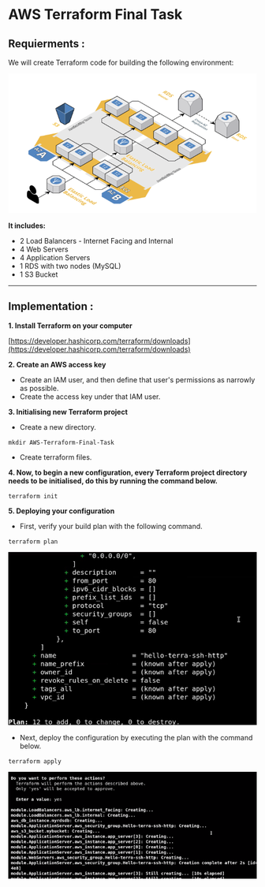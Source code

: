 # AWS Terraform Final Task

## Requierments :
We will create Terraform code for building the following environment:

[![](https://github.com/MaryamWahbi1/AWS-Terraform-Final-Task/blob/master/screenshots/environment.PNG?raw=true)](https://github.com/MaryamWahbi1/AWS-Terraform-Final-Task/blob/master/screenshots/environment.PNG?raw=true)


**It includes:**
- 2 Load Balancers - Internet Facing and Internal
- 4 Web Servers 
- 4 Application Servers 
- 1 RDS with two nodes (MySQL)
- 1 S3 Bucket

------------

## Implementation :
**1. Install Terraform on your computer**

[https://developer.hashicorp.com/terraform/downloads](https://developer.hashicorp.com/terraform/downloads)

**2. Create an AWS access key**

- Create an IAM user, and then define that user's permissions as narrowly as possible.
- Create the access key under that IAM user.

**3. Initialising new Terraform project**

- Create a new directory.
```
mkdir AWS-Terraform-Final-Task
```
- Create terraform files.

**4. Now, to begin a new configuration, every Terraform project directory needs to be initialised, do this by running the command below.**

```
terraform init
```
**5. Deploying your configuration**

- First, verify your build plan with the following command.
```
terraform plan
```
[![](https://github.com/MaryamWahbi1/AWS-Terraform-Final-Task/blob/master/screenshots/terraform_plan.PNG?raw=true)](https://github.com/MaryamWahbi1/AWS-Terraform-Final-Task/blob/master/screenshots/terraform_plan.PNG?raw=true)


- Next, deploy the configuration by executing the plan with the command below.
```
terraform apply
```
[![](https://github.com/MaryamWahbi1/AWS-Terraform-Final-Task/blob/master/screenshots/apply_terraform.PNG?raw=true)](https://github.com/MaryamWahbi1/AWS-Terraform-Final-Task/blob/master/screenshots/apply_terraform.PNG?raw=true)
